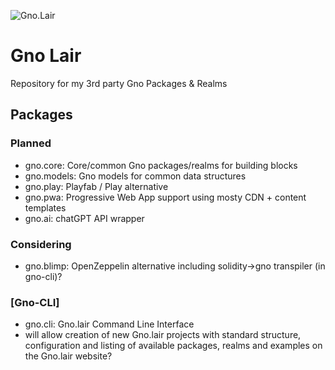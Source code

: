 ![Gno.Lair](https://github.com/AndrewDonelson/gno.lair/blob/main/.design/images/gno.lair.logo-whit.png?raw=true)
# Gno Lair

Repository for my 3rd party Gno Packages &amp; Realms

## Packages

### Planned

- gno.core: Core/common Gno packages/realms for building blocks
- gno.models: Gno models for common data structures
- gno.play: Playfab / Play alternative
- gno.pwa: Progressive Web App support using mosty CDN + content templates
- gno.ai: chatGPT API wrapper

### Considering

- gno.blimp: OpenZeppelin alternative including solidity->gno transpiler (in gno-cli)?

### [Gno-CLI]

- gno.cli: Gno.lair Command Line Interface
- will allow creation of new Gno.lair projects with standard structure, configuration and listing of available packages, realms and examples on the Gno.lair website?